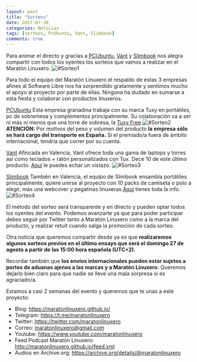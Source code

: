 ```yaml
---
layout: post
title: "Sorteos"
date: 2017-07-30
categories: Noticias
tags: [sorteos, PcUbuntu, Vant, Slimbook]
comments: true
---
```

Para animar el directo y gracias a [PCUbuntu](https://www.pcubuntu.es), [Vant](http://www.vantpc.es) y [Slimbook](https://slimbook.es/) nos alegra compartir con todos los oyentes los sorteos que vamos a realizar en el Maratón Linuxero.
![#Sorteo1](https://maratonlinuxero.github.io/images/Sorteos.png)

Para todo el equipo del Maratón Linuxero el respaldo de estas 3 empresas afines al Software Libre nos ha sorprendido gratamente y sentimos mucho el apoyo al proyecto por parte de ellas. Ninguna ha dudado en sumarse a esta fiesta y colaborar con productos linuxeros.

[PCUbuntu](https://www.pcubuntu.es)
Esta empresa granadina trabaja con su marca Tuxy en portátiles, pc de sobremesa y complementos principalmente.
Su colaboración va a ser ni más ni menos que una torre de sobresa, la [Tuxy Free](https://www.pcubuntu.es/pcubuntu/5900246/tuxy-free.html)
![#Sorteo2](https://maratonlinuxero.github.io/images/Sorteo%20pcubuntu.png)
**ATENCIÓN:** Por motivos del peso y volumen del producto **la empresa sólo se hará cargo del transporte en España.** Si el premiado/a fuera de ámbito internacional, tendría que correr por su cuenta.

[Vant](http://www.vantpc.es)
Afincada en Valencia, Vant ofrece toda una gama de laptops y torres así como teclados + ratón personalizados con Tux.
Dece 10 de este último producto. [Aquí](http://www.vantpc.es/producto/kit-tecladoraton-edicion-linux) le puedes echar un vistazo.
![#Sorteo3](https://maratonlinuxero.github.io/images/Sorteo%20vant.png)

[Slimbook](https://slimbook.es/)
También en Valencia, el equipo de Slimbook ensambla portátiles principalmente, quiere unirse al proyecto con 10 packs de camiseta o polo a elegir, más una webcover y pegatinas linuxeras.[Aquí](https://slimbook.es/pedidos/pegatinas) tienes toda la info.
![#Sorteo4](https://maratonlinuxero.github.io/images/Sorteo%20slimbook.png)

El método del sorteo será transparente y en directo y pueden optar todos los oyentes del evento. Podemos avanzarte ya que para poder participar debes seguir por Twitter tanto a Maratón Linuxero como a la marca del producto, y realizar retuit cuando salga la promoción de cada sorteo.

Otra noticia que queremos compartir desde ya es que **realizaremos algunos sorteos previos en el último ensayo que será el domingo 27 de agosto a partir de las 15:00 hora española (UTC+2).**

Recordar también que **los envíos internacionales pueden estar sujetos a portes de aduanas ajenos a las marcas y a Maratón Linuxero.** Queremos dejarlo bien claro para que nadie se lleve una mala sorpresa si es agraciado/a.

Estamos a casi 2 semanas del evento y queremos que te unas a este proyecto:

+ Blog: <https://maratonlinuxero.github.io/>
+ Telegram: <https://t.me/maratonlinuxero>
+ Twitter: <https://twitter.com/maratonlinuxero>
+ Correo: <maratonlinuxero@gmail.com>
+ Youtube: <https://www.youtube.com/maratonlinuxero>
+ Feed Podcast Maratón Linuxero: <http://maratonlinuxero.github.io/feed.xml>
+ Audios en Archive.org: <https://archive.org/details/@maratonlinuxero>


